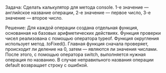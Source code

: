 Задача: Сделать калькулятор для метода console. 1-е значение — английское название операции, 2-е значение — первое число, 3-е значение — второе число.

Решение: Для каждой операции создана отдельная функция, основанная на базовых арифметических действиях. Функция проверки чисел реализована с помощью оператора typeof. Функция округления использует метод .toFixed(). Главная функция сначала проверяет, происходит ли деление на 0, затем — являются ли значения числами. После этого, с помощью оператора switch, выполняется нужная операция по названию. В случае неправильного названия операции default возвращает строку с ошибкой.